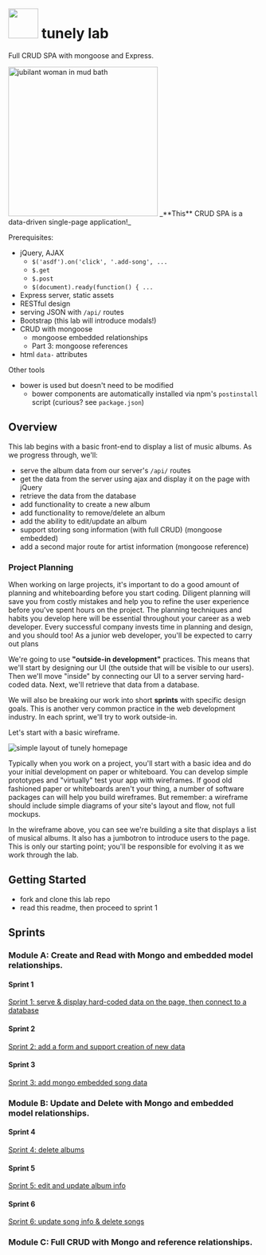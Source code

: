 # <img src="https://cloud.githubusercontent.com/assets/7833470/10899314/63829980-8188-11e5-8cdd-4ded5bcb6e36.png" height="60">  tunely lab

Full CRUD SPA with mongoose and Express.

<img src="http://i1.wp.com/www.sarahthegringa.com/wp-content/uploads/2016/03/chilca-mud-bath.jpg?zoom=2&resize=800%2C445" alt="jubilant woman in mud bath" width="300px">  
_**This** CRUD SPA is a data-driven single-page application!_

Prerequisites:
* jQuery, AJAX
  * `$('asdf').on('click', '.add-song', ...`
  * `$.get`
  * `$.post`
  * `$(document).ready(function() { ... `
* Express server, static assets
* RESTful design
* serving JSON with `/api/` routes
* Bootstrap (this lab will introduce modals!)
* CRUD with mongoose
  * mongoose embedded relationships
  * Part 3: mongoose references
* html `data-` attributes

Other tools
* bower is used but doesn't need to be modified
  * bower components are automatically installed via npm's `postinstall` script (curious? see `package.json`)


## Overview

This lab begins with a basic front-end to display a list of music albums.  As we progress through, we'll:
* serve the album data from our server's `/api/` routes  
* get the data from the server using ajax and display it on the page with jQuery  
* retrieve the data from the database  
* add functionality to create a new album  
* add functionality to remove/delete an album  
* add the ability to edit/update an album  
* support storing song information (with full CRUD) (mongoose embedded)  
* add a second major route for artist information  (mongoose reference)  


### Project Planning

When working on large projects, it's important to do a good amount of planning and whiteboarding before you start coding.  Diligent planning will save you from costly mistakes and help you to refine the user experience before you've spent hours on the project.  The planning techniques and habits you develop here will be essential throughout your career as a web developer.  Every successful company invests time in planning and design, and you should too! As a junior web developer, you'll be expected to carry out plans

We're going to use **"outside-in development"** practices.  This means that we'll start by designing our UI (the outside that will be visible to our users). Then we'll move "inside" by connecting our UI to a server serving hard-coded data.  Next, we'll retrieve that data from a database.

We will also be breaking our work into short **sprints** with specific design goals.  This is another very common practice in the web development industry. In each sprint, we'll try to work outside-in.  

Let's start with a basic wireframe.  

![simple layout of tunely homepage](docs/assets/images/tunely_wireframe-1.png)

Typically when you work on a project, you'll start with a basic idea and do your initial development on paper or whiteboard.  You can develop simple prototypes and "virtually" test your app with wireframes.  If good old fashioned paper or whiteboards aren't your thing, a number of software packages can will help you build wireframes. But remember: a wireframe should include simple diagrams of your site's layout and flow, not full mockups.

In the wireframe above, you can see we're building a site that displays a list of musical albums.  It also has a jumbotron to introduce users to the page.  This is only our starting point; you'll be responsible for evolving it as we work through the lab.


## Getting Started

* fork and clone this lab repo
* read this readme, then proceed to sprint 1


## Sprints

### Module A: Create and Read with Mongo and embedded model relationships.

#### Sprint 1

[Sprint 1: serve & display hard-coded data on the page, then connect to a database](/docs/sprint1.md)

#### Sprint 2

[Sprint 2: add a form and support creation of new data](/docs/sprint2.md)

#### Sprint 3

[Sprint 3: add mongo embedded song data](/docs/sprint3.md)


### Module B: Update and Delete with Mongo and embedded model relationships.

#### Sprint 4

[Sprint 4: delete albums](/docs/sprint4.md)

#### Sprint 5

[Sprint 5: edit and update album info](/docs/sprint5.md)

#### Sprint 6

[Sprint 6: update song info & delete songs](/docs/sprint6.md)


### Module C: Full CRUD with Mongo and reference relationships.
